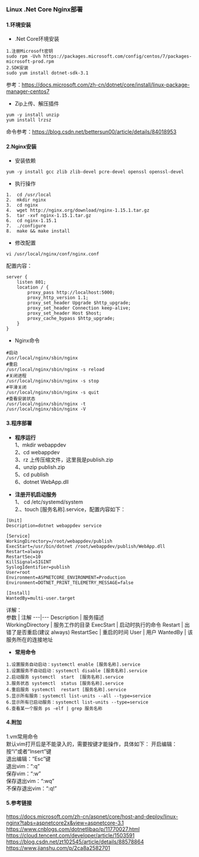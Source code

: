 ### Linux .Net Core Nginx部署

#### 1.环境安装
- .Net Core环境安装
 ```
1.注册Microsoft密钥 
sudo rpm -Uvh https://packages.microsoft.com/config/centos/7/packages-microsoft-prod.rpm
2.SDK安装
sudo yum install dotnet-sdk-3.1
```
参考：https://docs.microsoft.com/zh-cn/dotnet/core/install/linux-package-manager-centos7  
- Zip上传、解压插件
```
yum -y install unzip
yum install lrzsz
```
命令参考：https://blog.csdn.net/bettersun00/article/details/84018953 

#### 2.Nginx安装
- 安装依赖
```
yum -y install gcc zlib zlib-devel pcre-devel openssl openssl-devel
```
- 执行操作
```
1.  cd /usr/local
2.  mkdir nginx
3.  cd nginx
4.  wget http://nginx.org/download/nginx-1.15.1.tar.gz
5.  tar -xvf nginx-1.15.1.tar.gz
6.  cd nginx-1.15.1
7.  ./configure
8.  make && make install
```
- 修改配置
```
vi /usr/local/nginx/conf/nginx.conf
```
配置内容：  
```
server {
    listen 801;
    location / {
        proxy_pass http://localhost:5000;
        proxy_http_version 1.1;
        proxy_set_header Upgrade $http_upgrade;
        proxy_set_header Connection keep-alive;
        proxy_set_header Host $host;
        proxy_cache_bypass $http_upgrade;
    }
}
```
- Nginx命令
```
#启动
/usr/local/nginx/sbin/nginx
#重启
/usr/local/nginx/sbin/nginx -s reload
#关闭进程
/usr/local/nginx/sbin/nginx -s stop
#平滑关闭
/usr/local/nginx/sbin/nginx -s quit
#查看安装状态
/usr/local/nginx/sbin/nginx -t
/usr/local/nginx/sbin/nginx -V
```

#### 3.程序部署     
- **程序运行**      
1、mkdir webappdev       
2、cd webappdev     
3、rz 上传压缩文件，这里我是publish.zip     
4、unzip publish.zip       
5、cd publish   
6、dotnet WebApp.dll    

- **注册开机启动服务**  
1、 cd /etc/systemd/system  
2.、touch [服务名称].service，配置内容如下：
```
[Unit]
Description=dotnet webappdev service

[Service]
WorkingDirectory=/root/webappdev/publish
ExecStart=/usr/bin/dotnet /root/webappdev/publish/WebApp.dll
Restart=always
RestartSec=10
KillSignal=SIGINT
SyslogIdentifier=publish
User=root
Environment=ASPNETCORE_ENVIRONMENT=Production
Environment=DOTNET_PRINT_TELEMETRY_MESSAGE=false

[Install]
WantedBy=multi-user.target
```
详解：  
参数 | 注解
---|---
Description | 服务描述  
WorkingDirectory | 服务工作的目录
ExecStart | 启动时执行的命令
Restart | 出错了是否重启(建议 always) 
RestartSec | 重启的时间
User | 用户
WantedBy | 该服务所在的连接地址

- **常用命令**
```
1.设置服务自动启动：systemctl enable [服务名称].service  
1.设置服务不自动启动：systemctl disable [服务名称].service
2.启动服务 systemctl  start  [服务名称].service
3.服务状态 systemctl  status [服务名称].service
4.重启服务 systemctl  restart [服务名称].service  
5.显示所有服务：systemctl list-units --all --type=service 
6.显示所有已启动服务：systemctl list-units --type=service
6.查看某一个服务 ps -elf | grep 服务名称
```
#### 4.附加
1.vm常用命令    
默认vim打开后是不能录入的，需要按键才能操作，具体如下： 
开启编辑：按“i”或者“Insert”键   
退出编辑：“Esc”键   
退出vim：“:q”   
保存vim：“:w”   
保存退出vim：“:wq”  
不保存退出vim：“:q!”  
#### 5.参考链接
https://docs.microsoft.com/zh-cn/aspnet/core/host-and-deploy/linux-nginx?tabs=aspnetcore2x&view=aspnetcore-3.1  
https://www.cnblogs.com/dotnetlibao/p/11770027.html     
https://cloud.tencent.com/developer/article/1503591     
https://blog.csdn.net/zt102545/article/details/88578864  
https://www.jianshu.com/p/2ca8a2582701  



